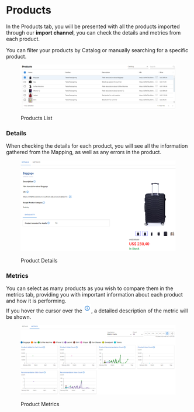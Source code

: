 # Products

In the Products tab, you will be presented with all the products imported through our **import channel**, you can check the details and metrics from each product.

You can filter your products by Catalog or manually searching for a specific product.

<figure><img src="../../.gitbook/assets/image (28) (2) (1).png" alt=""><figcaption><p>Products List</p></figcaption></figure>

### Details

When checking the details for each product, you will see all the information gathered from the Mapping, as well as any errors in the product.

<figure><img src="../../.gitbook/assets/image (29) (2) (1).png" alt="" width="563"><figcaption><p>Product Details</p></figcaption></figure>

### Metrics

You can select as many products as you wish to compare them in the metrics tab, providing you with important information about each product and how it is performing. \
If you hover the cursor over the ![](<../../.gitbook/assets/image (31) (2).png>), a detailed description of the metric will be shown.

<figure><img src="../../.gitbook/assets/image (32) (2).png" alt=""><figcaption><p>Product Metrics</p></figcaption></figure>
